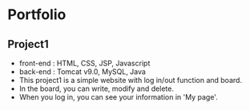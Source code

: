 # Portfolio

## Project1
- front-end : HTML, CSS, JSP, Javascript
- back-end : Tomcat v9.0, MySQL, Java
- This project1 is a simple website with log in/out function and board. 
- In the board, you can write, modify and delete. 
- When you log in, you can see your information in 'My page'.

